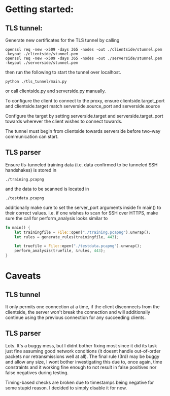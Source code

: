 
# Getting started:

## TLS tunnel:
Generate new certificates for the TLS tunnel by calling
```
openssl req -new -x509 -days 365 -nodes -out ./clientside/stunnel.pem -keyout ./clientside/stunnel.pem
openssl req -new -x509 -days 365 -nodes -out ./serverside/stunnel.pem -keyout ./serverside/stunnel.pem
```

then run the following to start the tunnel over localhost.
```
python ./tls_tunnel/main.py 
```
or call clientside.py and serverside.py manually.


To configure the client to connect to the proxy, 
ensure clientside.target_port and clientside.target match  serverside.source_port and serverside.source


Configure the target by setting serverside.target and serverside.target_port towards wherever the client wishes to connect towards.

The tunnel must begin from clientside towards serverside before two-way communication can start.


## TLS parser
Ensure tls-tunneled training data (i.e. data confirmed to be tunneled SSH handshakes) is stored in 
```
./training.pcapng
```
and the data to be scanned is located in 
```
./testdata.pcapng
```

additionally make sure to set the server_port arguments inside fn main() to their correct values.
i.e. if one wishes to scan for SSH over HTTPS, make sure the call for perform_analysis looks similar to
```rust
fn main() {
    let trainingfile = File::open("./training.pcapng").unwrap();
    let rules = generate_rules(trainingfile, 443);

    let truefile = File::open("./testdata.pcapng").unwrap();
    perform_analysis(truefile, &rules, 443);
}

```


# Caveats
## TLS tunnel
It only permits one connection at a time, if the client disconnects from the clientside, the server won't break the connection
and will additionally continue using the previous connection for any succeeding clients.

## TLS parser
Lots. It's a buggy mess, but I didnt bother fixing most since it did its task
just fine assuming good network conditions (it doesnt handle out-of-order packets nor retransmissions well at all).
The final rule (3rd) may be buggy and allow any size, I wont bother investigating this due to, once again, time constraints and it
working fine enough to not result in false positives nor false negatives during testing.

Timing-based checks are broken due to timestamps being negative for some stupid reason. I decided to simply 
disable it for now.
